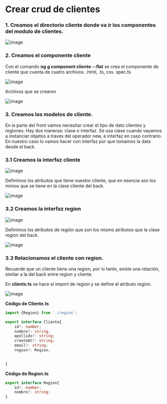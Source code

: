 # Crear crud de clientes

### 1. Creamos el directorio cliente donde va ir los componentes del modulo de clientes. 

![image](https://user-images.githubusercontent.com/31961588/166582863-03158336-c664-42d2-be8e-75bfe80d3ebd.png)

### 2. Creamos el componente cliente

Con el comando **ng g component cliente --flat** se crea el componente de cliente que cuenta de cuatro archivos: .html, .ts, css. spec.ts 

![image](https://user-images.githubusercontent.com/31961588/166586712-f4aed45b-6996-41c3-a8ca-7d6b106c6f16.png)

Archivos que se crearon

![image](https://user-images.githubusercontent.com/31961588/166586927-dde0ca3b-eb55-4bc7-8b5a-7904c96c4d4a.png)

### 3. Creamos los modelos de cliente. 

En la parte del front vamos necesitar crear el tipo de dato clientes y regiones. Hay dos maneras: clase o interfaz. Se usa clase cuando vayamos a instanciar objetos a traves del
operador new, e interfaz en caso contrario. En nuestro caso lo vamos hacer con interfaz por que tomamos la data desde el back. 

### 3.1 Creamos la interfaz cliente

![image](https://user-images.githubusercontent.com/31961588/166587617-ac1f668b-f512-4638-9fd6-2f5994d436c5.png)

Definimos los atributos que tiene nuestro cliente, que en esencia son los mimos que se tiene en la clase cliente del back.

![image](https://user-images.githubusercontent.com/31961588/166587740-54923b5e-e6a8-41ca-baca-6bee37af0109.png)


### 3.2 Creamos la interfaz region


![image](https://user-images.githubusercontent.com/31961588/166587812-fc20c7ca-51d6-48f7-a42a-ef89e20dec9f.png)

Definimos los atributos de región que son los mismo atributos que la clase region del back.

![image](https://user-images.githubusercontent.com/31961588/166587888-da6adf25-711e-4fc5-b9b5-f05f3913fbbc.png)

### 3.3 Relacionamos el cliente con region.

Recuerde que un cliente tiene una region, por lo tanto, existe una relación, similar a la del back entre region y cliente. 

En **clients.ts** se hace el import de region y se define el atributo region. 

![image](https://user-images.githubusercontent.com/31961588/166588102-03917829-0192-4aa0-82af-3c44c6d1ade8.png)

**Código de Cliente.ts**

```TypeScript
import {Region} from './region';

export interface Cliente{
    id?: number;
    nombre?: string;
    apellido?: string;
    createAt?: string;
    email?: string;
    region?: Region; 
   

}
```
**Código de Region.ts**
```TypeScript
export interface Region{
    id?: number;
    nombre?: string;
}
```


